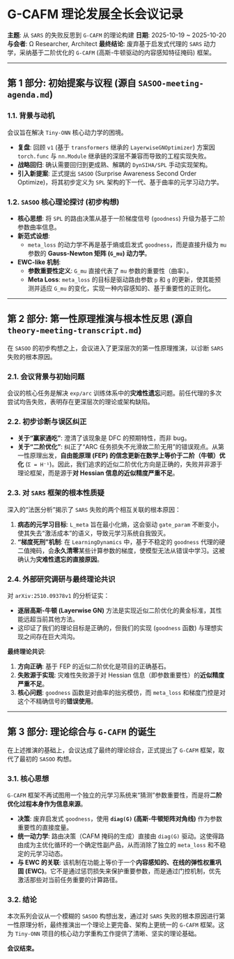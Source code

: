 # G-CAFM 理论发展全长会议记录

**主题**: 从 `SARS` 的失败反思到 `G-CAFM` 的理论构建
**日期**: 2025-10-19 ~ 2025-10-20
**与会者**: Ω Researcher, Architect
**最终结论**: 废弃基于启发式代理的 `SARS` 动力学，采纳基于二阶优化的 `G-CAFM` (高斯-牛顿驱动的内容感知特征掩码) 框架。

---

## 第 1 部分: 初始提案与议程 (源自 `SASOO-meeting-agenda.md`)

### 1.1. 背景与动机

会议旨在解决 `Tiny-ONN` 核心动力学的困境。

- **复盘**: 回顾 `v1` (基于 `transformers` 继承的 `LayerwiseGNOptimizer`) 方案因 `torch.func` 与 `nn.Module` 继承链的深层不兼容而导致的工程实现失败。
- **战略回归**: 确认需要回归到更成熟、解耦的 `DynSIHA/SPL` 手动实现架构。
- **引入新提案**: 正式提出 `SASOO` (Surprise Awareness Second Order Optimize)，将其初步定义为 `SPL` 架构的下一代、基于曲率的元学习动力学。

### 1.2. `SASOO` 核心理论探讨 (初步构想)

- **核心思想**: 将 `SPL` 的路由决策从基于一阶梯度信号 (`goodness`) 升级为基于二阶参数曲率信息。
- **新范式设想**:
  - `meta_loss` 的动力学不再是基于熵或启发式 `goodness`，而是直接升级为 `mu` 参数的 **Gauss-Newton 矩阵 (`G_mu`) 动力学**。
- **EWC-like 机制**:
  - **参数重要性定义**: `G_mu` 直接代表了 `mu` 参数的重要性（曲率）。
  - **Meta Loss**: `meta_loss` 的目标是驱动路由参数 `p` 和 `g` 的更新，使其能预测并适应 `G_mu` 的变化，实现一种内容感知的、基于重要性的正则化。

---

## 第 2 部分: 第一性原理推演与根本性反思 (源自 `theory-meeting-transcript.md`)

在 `SASOO` 的初步构想之上，会议进入了更深层次的第一性原理推演，以诊断 `SARS` 失败的根本原因。

### 2.1. 会议背景与初始问题

会议的核心任务是解决 `exp/arc` 训练体系中的**灾难性遗忘**问题。前任代理的多次尝试均告失败，表明存在更深层次的理论或架构缺陷。

### 2.2. 初步诊断与误区纠正

- **关于“赢家通吃”**: 澄清了该现象是 DFC 的预期特性，而非 bug。
- **关于“二阶优化”**: 纠正了“ARC 任务损失不光滑故二阶无用”的错误观点。从第一性原理出发，**自由能原理 (FEP) 的信念更新在数学上等价于二阶（牛顿）优化** (`Σ = H⁻¹`)。因此，我们追求的近似二阶优化方向是正确的，失败并非源于理论框架，而是源于**对 Hessian 信息的近似精度严重不足**。

### 2.3. 对 `SARS` 框架的根本性质疑

深入的“法医分析”揭示了 `SARS` 失败的两个相互关联的根本原因：

1. **病态的元学习目标**: `L_meta` 旨在最小化熵，这会驱动 `gate_param` 不断变小，使其失去“激活成本”的语义，导致元学习系统自我毁灭。
2. **“梯度死刑”机制**: 在 `LearningDynamics` 中，基于不稳定的 `goodness` 代理的硬二值掩码，会**永久清零**某些计算参数的梯度，使模型无法从错误中学习。这被确认为**灾难性遗忘的直接原因**。

### 2.4. 外部研究调研与最终理论共识

对 `arXiv:2510.09378v1` 的分析证实：

- **逐层高斯-牛顿 (Layerwise GN)** 方法是实现近似二阶优化的黄金标准，其性能远超当前其他方法。
- 这印证了我们的理论目标是正确的，但我们的实现 (`goodness` 函数) 与理想实现之间存在巨大鸿沟。

**最终理论共识**:

1. **方向正确**: 基于 FEP 的近似二阶优化是项目的正确基石。
2. **失败源于实现**: 灾难性失败源于对 Hessian 信息（即参数重要性）的**近似精度严重不足**。
3. **核心问题**: `goodness` 函数是对曲率的拙劣模仿，而 `meta_loss` 和梯度门控是对这个不精确信号的**错误使用**。

---

## 第 3 部分: 理论综合与 `G-CAFM` 的诞生

在上述推演的基础上，会议达成了最终的理论综合，正式提出了 `G-CAFM` 框架，取代了最初的 `SASOO` 构想。

### 3.1. 核心思想

`G-CAFM` 框架不再试图用一个独立的元学习系统来“猜测”参数重要性，而是将**二阶优化过程本身作为信息来源**。

- **决策**: 废弃启发式 `goodness`，使用 **`diag(G)` (高斯-牛顿矩阵对角线)** 作为参数重要性的直接度量。
- **统一动力学**: 路由决策（CAFM 掩码的生成）直接由 `diag(G)` 驱动。这使得路由成为主优化循环的一个确定性副产品，从而消除了独立的 `meta_loss` 和不稳定的元学习动态。
- **与 EWC 的关联**: 该机制在功能上等价于一个**内容感知的、在线的弹性权重巩固 (EWC)**。它不是通过惩罚损失来保护重要参数，而是通过门控机制，优先激活那些对当前任务重要的计算路径。

### 3.2. 结论

本次系列会议从一个模糊的 `SASOO` 构想出发，通过对 `SARS` 失败的根本原因进行第一性原理分析，最终推演出一个理论上更完备、架构上更统一的 `G-CAFM` 框架。这为 `Tiny-ONN` 项目的核心动力学重构工作提供了清晰、坚实的理论基础。

**会议结束。**
